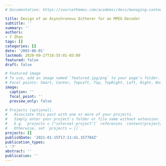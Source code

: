 ```yaml
---
# Documentation: https://sourcethemes.com/academic/docs/managing-content/

title: Design of an Asynchronous Ditherer for an MPEG Decoder
subtitle: ''
summary: ''
authors:
- Y Zhao
tags: []
categories: []
date: '2003-06-01'
lastmod: 2020-09-27T16:55:01-03:00
featured: false
draft: false

# Featured image
# To use, add an image named `featured.jpg/png` to your page's folder.
# Focal points: Smart, Center, TopLeft, Top, TopRight, Left, Right, BottomLeft, Bottom, BottomRight.
image:
  caption: ''
  focal_point: ''
  preview_only: false

# Projects (optional).
#   Associate this post with one or more of your projects.
#   Simply enter your project's folder or file name without extension.
#   E.g. `projects = ["internal-project"]` references `content/project/deep-learning/index.md`.
#   Otherwise, set `projects = []`.
projects: []
publishDate: '2021-01-15T17:11:41.157784Z'
publication_types:
- '7'
abstract: ''
publication: ''
---
```

